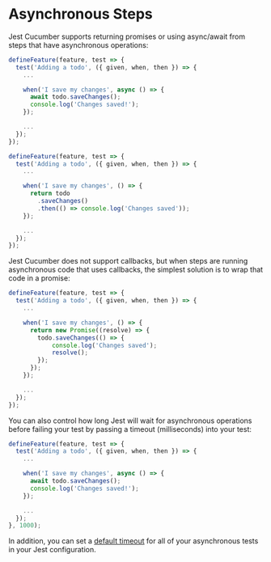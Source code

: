 # Asynchronous Steps

Jest Cucumber supports returning promises or using async/await from steps that have asynchronous operations:

```javascript
defineFeature(feature, test => {	
  test('Adding a todo', ({ given, when, then }) => {
    ...

    when('I save my changes', async () => {
      await todo.saveChanges();
      console.log('Changes saved!');
    });

    ...
  });
});
```

```javascript
defineFeature(feature, test => {	
  test('Adding a todo', ({ given, when, then }) => {
    ...

    when('I save my changes', () => {
      return todo
        .saveChanges()
        .then(() => console.log('Changes saved'));
    });

    ...
  });
});
```

Jest Cucumber does not support callbacks, but when steps are running asynchronous code that uses callbacks, the simplest solution is to wrap that code in a promise:

```javascript
defineFeature(feature, test => {	
  test('Adding a todo', ({ given, when, then }) => {
    ...

    when('I save my changes', () => {
      return new Promise((resolve) => {
        todo.saveChanges(() => {
            console.log('Changes saved');
            resolve();
        });
      });
    });

    ...
  });
});
```

You can also control how long Jest will wait for asynchronous operations before failing your test by passing a timeout (milliseconds) into your test:

```javascript
defineFeature(feature, test => {	
  test('Adding a todo', ({ given, when, then }) => {
    ...

    when('I save my changes', async () => {
      await todo.saveChanges();
      console.log('Changes saved!');
    });

    ...
  });
}, 1000);
```

In addition, you can set a [default timeout](https://jestjs.io/docs/en/configuration.html#testtimeout-number) for all of your asynchronous tests in your Jest configuration.